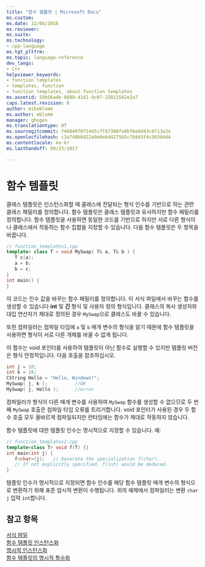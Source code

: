 ```yaml
---
title: "함수 템플릿 | Microsoft Docs"
ms.custom: 
ms.date: 11/04/2016
ms.reviewer: 
ms.suite: 
ms.technology:
- cpp-language
ms.tgt_pltfrm: 
ms.topic: language-reference
dev_langs:
- C++
helpviewer_keywords:
- function templates
- templates, function
- function templates, about function templates
ms.assetid: 59b56a4b-0689-4161-9c07-25021562e2a7
caps.latest.revision: 6
author: mikeblome
ms.author: mblome
manager: ghogen
ms.translationtype: HT
ms.sourcegitcommit: f460497071445cff87308fa9bf6e0d43c6f13a3e
ms.openlocfilehash: c3a740bb922a9e0e644275b5c7b8d3f4c50304d4
ms.contentlocale: ko-kr
ms.lasthandoff: 09/25/2017

---
```

# <a name="function-templates"></a>함수 템플릿
클래스 템플릿은 인스턴스화할 때 클래스에 전달되는 형식 인수를 기반으로 하는 관련 클래스 패밀리를 정의합니다. 함수 템플릿은 클래스 템플릿과 유사하지만 함수 패밀리를 정의합니다. 함수 템플릿을 사용하면 동일한 코드를 기반으로 하지만 서로 다른 형식이나 클래스에서 작동하는 함수 집합을 지정할 수 있습니다. 다음 함수 템플릿은 두 항목을 바꿉니다.  
  
```cpp
// function_templates1.cpp  
template< class T > void MySwap( T& a, T& b ) {  
   T c(a);   
   a = b;   
   b = c;  
}  
int main() {  
}  
```  
  
 이 코드는 인수 값을 바꾸는 함수 패밀리를 정의합니다. 이 서식 파일에서 바꾸는 함수를 생성할 수 있습니다 **int** 및 **긴** 형식 및 사용자 정의 형식입니다. 클래스의 복사 생성자와 대입 연산자가 제대로 정의된 경우 `MySwap`으로 클래스도 바꿀 수 있습니다.  
  
 또한 컴파일러는 컴파일 타임에 `a` 및 `b` 매개 변수의 형식을 알기 때문에 함수 템플릿을 사용하면 형식이 서로 다른 개체를 바꿀 수 없게 됩니다.  
  
 이 함수는 void 포인터를 사용하여 템플릿이 아닌 함수로 실행할 수 있지만 템플릿 버전은 형식 안정적입니다. 다음 호출을 참조하십시오.  
  
```cpp
int j = 10;  
int k = 18;  
CString Hello = "Hello, Windows!";  
MySwap( j, k );          //OK  
MySwap( j, Hello );      //error  
```  
  
 컴파일러가 형식이 다른 매개 변수를 사용하여 `MySwap` 함수를 생성할 수 없으므로 두 번째 `MySwap` 호출은 컴파일 타임 오류를 트리거합니다. void 포인터가 사용된 경우 두 함수 호출 모두 올바르게 컴파일되지만 런타임에는 함수가 제대로 작동하지 않습니다.  
  
 함수 템플릿에 대한 템플릿 인수는 명시적으로 지정할 수 있습니다. 예:  
  
```cpp
// function_templates2.cpp  
template<class T> void f(T) {}  
int main(int j) {  
   f<char>(j);   // Generate the specialization f(char).  
   // If not explicitly specified, f(int) would be deduced.  
}  
```  
  
 템플릿 인수가 명시적으로 지정되면 함수 인수를 해당 함수 템플릿 매개 변수의 형식으로 변환하기 위해 표준 암시적 변환이 수행됩니다. 위의 예제에서 컴파일러는 변환 `char j` 입력 `int`합니다.  
  
## <a name="see-also"></a>참고 항목  
 [서식 파일](../cpp/templates-cpp.md)   
 [함수 템플릿 인스턴스화](../cpp/function-template-instantiation.md)   
 [명시적 인스턴스화](../cpp/explicit-instantiation.md)   
 [함수 템플릿의 명시적 특수화](../cpp/explicit-specialization-of-function-templates.md)

